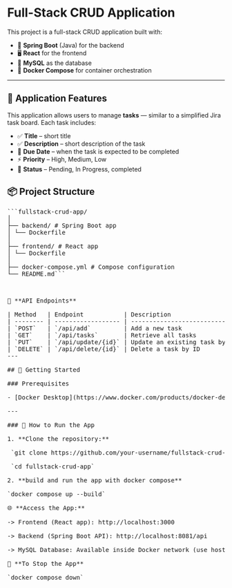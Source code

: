 # Full-Stack CRUD Application

This project is a full-stack CRUD application built with:

- 🧠 **Spring Boot** (Java) for the backend
- 🖥️ **React** for the frontend
- 🐬 **MySQL** as the database
- 🐳 **Docker Compose** for container orchestration

---
## 📝 Application Features

This application allows users to manage **tasks** — similar to a simplified Jira task board. Each task includes:

- ✅ **Title** – short title
- ✅ **Description** – short description of the task
- 📅 **Due Date** – when the task is expected to be completed
- ⚡ **Priority** – High, Medium, Low
- 📌 **Status** – Pending, In Progress, completed

## 📦 Project Structure

<pre>```fullstack-crud-app/
│
├── backend/ # Spring Boot app
│ └── Dockerfile
│
├── frontend/ # React app
│ └── Dockerfile
│
├── docker-compose.yml # Compose configuration
└── README.md```<pre>


🧪 **API Endpoints**

| Method   | Endpoint           | Description                   |
| -------- | ------------------ | ----------------------------- |
| `POST`   | `/api/add`         | Add a new task                |
| `GET`    | `/api/tasks`       | Retrieve all tasks            |
| `PUT`    | `/api/update/{id}` | Update an existing task by ID |
| `DELETE` | `/api/delete/{id}` | Delete a task by ID           |
---

## 🚀 Getting Started

### Prerequisites

- [Docker Desktop](https://www.docker.com/products/docker-desktop)

---

### 🔧 How to Run the App

1. **Clone the repository:**

 `git clone https://github.com/your-username/fullstack-crud-app.git`

 `cd fullstack-crud-app`

2. **build and run the app with docker compose**

`docker compose up --build`

🌐 **Access the App:**

-> Frontend (React app): http://localhost:3000

-> Backend (Spring Boot API): http://localhost:8081/api

-> MySQL Database: Available inside Docker network (use host db, port 3306)

🧹 **To Stop the App**

`docker compose down`
